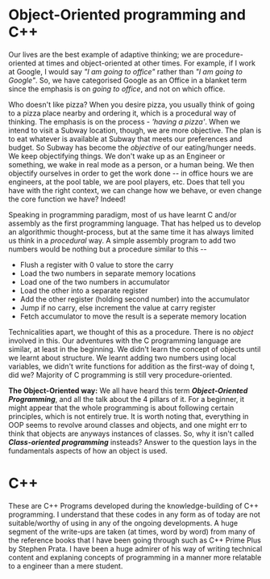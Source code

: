 # Object-Oriented programming and C++

Our lives are the best example of adaptive thinking; we are procedure-oriented at times and object-oriented at other times.
For example, if I work at Google, I would say _"I am going to office"_ rather than _"I am going to Google"_. So, we have categorised Google as an Office in a blanket term since the emphasis is on _going to office_, and not on which office.

Who doesn't like pizza? When you desire pizza, you usually think of going to a pizza place nearby and ordering it, which is a procedural way of thinking. The emphasis is on the process - _'having a pizza'_.
When we intend to visit a Subway location, though, we are more objective. The plan is to eat whatever is available at Subway that meets our preferences and budget. So Subway has become the _objective_ of our eating/hunger needs.
We keep objectifying things. We don't wake up as an Engineer or something, we wake in real mode as a person, or a human being. We then objectify ourselves in order to get the work done -- in office hours we are engineers, at the pool table, we are pool players, etc.
Does that tell you have with the right context, we can change how we behave, or even change the core function we have? Indeed!

Speaking in programming paradigm, most of us have learnt C and/or assembly as the first programming language. That has helped us to develop an algorithmic thought-process, but at the same time it has always limited us think in a _procedural_ way.
A simple assembly program to add two numbers would be nothing but a procedure similar to this -- 
* Flush a register with 0 value to store the carry
* Load the two numbers in separate memory locations
* Load one of the two numbers in accumulator
* Load the other into a separate register
* Add the other register (holding second number) into the accumulator
* Jump if no carry, else increment the value at carry register 
* Fetch accumulator to move the result is a seperate memory location

Technicalities apart, we thought of this as a procedure. There is no _object_ involved in this.
Our adventures with the C programming language are similar, at least in the beginning. We didn't learn the concept of objects until we learnt about structure. 
We learnt adding two numbers using local variables, we didn't write functions for addition as the first-way of doing t, did we? Majority of C programming is still very procedure-oriented.

**The Object-Oriented way:**
We all have heard this term **_Object-Oriented Programming_**, and all the talk about the 4 pillars of it. For a beginner, it might appear that the whole programming is about following certain principles, which is not entirely true. It is worth noting that, everything in OOP seems to revolve around classes and objects, and one might err to think that objects are anyways instances of classes. So, why it isn't called **_Class-oriented programming_** insteads? 
Answer to the question lays in the fundamentals aspects of how an object is used. 

# C++
These are C++ Programs developed during the knowledge-building of C++ programming. I understand that these codes in any form as of today are not suitable/worthy of using in any of the ongoing developments.
A huge segment of the write-ups are taken (at times, word by word) from many of the reference books that I have been going through such as C++ Prime Plus by Stephen Prata. I have been a huge admirer of his way of writing technical content and explaning concepts of programming in a manner more relatable to a engineer than a mere student. 
